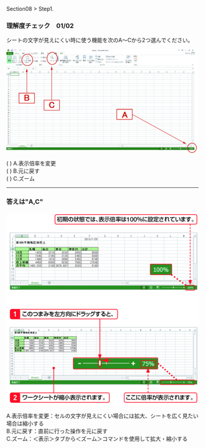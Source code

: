 ﻿Section08 > Step1.  
  
### 理解度チェック　01/02
  
シートの文字が見えにくい時に使う機能を次のA～Cから2つ選んでください。  
  
![](01_008_001_Q1.jpg)  
  
( ) A.表示倍率を変更  
( ) B.元に戻す  
( ) C.ズーム  
  
---  
  
### 答えは"A,C"  
  
![](01_008_001_A1.jpg)  
  
A.表示倍率を変更：セルの文字が見えにくい場合には拡大、シートを広く見たい場合は縮小する  
B.元に戻す：直前に行った操作を元に戻す  
C.ズーム：＜表示＞タブから＜ズーム＞コマンドを使用して拡大・縮小する